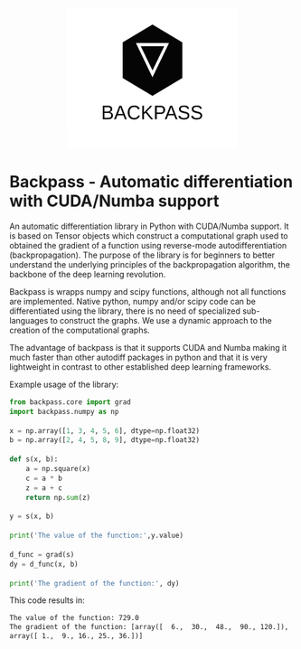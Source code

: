 <p align=center>
    <img src="https://github.com/jahdiel/backpass/blob/master/Backpass.png" width=300 height=250>
</p>

# Backpass - Automatic differentiation with CUDA/Numba support

An automatic differentiation library in Python with CUDA/Numba support. It is based on Tensor objects which construct a computational graph used to obtained the gradient of a function using reverse-mode autodifferentiation (backpropagation). The purpose of the library is for beginners to better understand the underlying principles of the backpropagation algorithm, the backbone of the deep learning revolution.

Backpass is wrapps numpy and scipy functions, although not all functions are implemented. Native python, numpy and/or scipy code can be differentiated using the library, there is no need of specialized sub-languages to construct the graphs. We use a dynamic approach to the creation of the computational graphs. 

The advantage of backpass is that it supports CUDA and Numba making it much faster than other autodiff packages in python and that it is very lightweight in contrast to other established deep learning frameworks. 

Example usage of the library:


```python
from backpass.core import grad
import backpass.numpy as np

x = np.array([1, 3, 4, 5, 6], dtype=np.float32)
b = np.array([2, 4, 5, 8, 9], dtype=np.float32)

def s(x, b):
    a = np.square(x)
    c = a * b
    z = a + c
    return np.sum(z)

y = s(x, b)

print('The value of the function:',y.value)

d_func = grad(s)
dy = d_func(x, b)

print('The gradient of the function:', dy)

```

This code results in:

```
The value of the function: 729.0
The gradient of the function: [array([  6.,  30.,  48.,  90., 120.]), array([ 1.,  9., 16., 25., 36.])]
```
